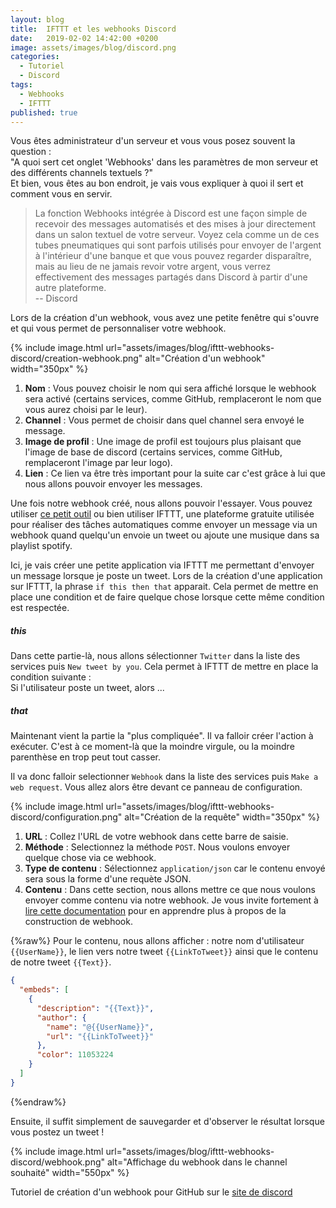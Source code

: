 ```yaml
---
layout: blog
title:  IFTTT et les webhooks Discord
date:   2019-02-02 14:42:00 +0200
image: assets/images/blog/discord.png
categories:
  - Tutoriel
  - Discord
tags:
  - Webhooks
  - IFTTT
published: true
---
```


Vous êtes administrateur d'un serveur et vous vous posez souvent la question :<br>
"A quoi sert cet onglet 'Webhooks' dans les paramètres de mon serveur et des différents channels textuels ?"<br>
Et bien, vous êtes au bon endroit, je vais vous expliquer à quoi il sert et comment vous en servir.

> La fonction Webhooks intégrée à Discord est une façon simple de recevoir des messages automatisés et des mises à jour directement dans un salon textuel de votre serveur. Voyez cela comme un de ces tubes pneumatiques qui sont parfois utilisés pour envoyer de l'argent à l'intérieur d'une banque et que vous pouvez regarder disparaître, mais au lieu de ne jamais revoir votre argent, vous verrez effectivement des messages partagés dans Discord à partir d'une autre plateforme.<br>
> -- Discord

Lors de la création d'un webhook, vous avez une petite fenêtre qui s'ouvre et qui vous permet de personnaliser votre webhook.

{% include image.html url="assets/images/blog/ifttt-webhooks-discord/creation-webhook.png" alt="Création d'un webhook" width="350px" %}

1. **Nom** : Vous pouvez choisir le nom qui sera affiché lorsque le webhook sera activé (certains services, comme GitHub, remplaceront le nom que vous aurez choisi par le leur).
2. **Channel** : Vous permet de choisir dans quel channel sera envoyé le message.
3. **Image de profil** : Une image de profil est toujours plus plaisant que l'image de base de discord (certains services, comme GitHub, remplaceront l'image par leur logo).
4. **Lien** : Ce lien va être très important pour la suite car c'est grâce à lui que nous allons pouvoir envoyer les messages.

Une fois notre webhook créé, nous allons pouvoir l'essayer. Vous pouvez utiliser [ce petit outil](https://discord.club/tools/embed-generator) ou bien utiliser IFTTT, une plateforme gratuite utilisée pour réaliser des tâches automatiques comme envoyer un message via un webhook quand quelqu'un envoie un tweet ou ajoute une musique dans sa playlist spotify.

Ici, je vais créer une petite application via IFTTT me permettant d'envoyer un message lorsque je poste un tweet.
Lors de la création d'une application sur IFTTT, la phrase `if this then that` apparait. Cela permet de mettre en place une condition et de faire quelque chose lorsque cette même condition est respectée.

##### this
Dans cette partie-là, nous allons sélectionner `Twitter` dans la liste des services puis `New tweet by you`. Cela permet à IFTTT de mettre en place la condition suivante :<br>
Si l'utilisateur poste un tweet, alors ...

##### that
Maintenant vient la partie la "plus compliquée". Il va falloir créer l'action à exécuter. C'est à ce moment-là que la moindre virgule, ou la moindre parenthèse en trop peut tout casser.

Il va donc falloir selectionner `Webhook` dans la liste des services puis `Make a web request`. Vous allez alors être devant ce panneau de configuration.

{% include image.html url="assets/images/blog/ifttt-webhooks-discord/configuration.png" alt="Création de la requête" width="350px" %}

1. **URL** : Collez l'URL de votre webhook dans cette barre de saisie.
2. **Méthode** : Selectionnez la méthode `POST`. Nous voulons envoyer quelque chose via ce webhook.
3. **Type de contenu** : Sélectionnez `application/json` car le contenu envoyé sera sous la forme d'une requète JSON.
4. **Contenu** : Dans cette section, nous allons mettre ce que nous voulons envoyer comme contenu via notre webhook. Je vous invite fortement à [lire cette documentation]((https://birdie0.github.io/discord-webhooks-guide/)) pour en apprendre plus à propos de la construction de webhook.

{%raw%}
Pour le contenu, nous allons afficher : notre nom d'utilisateur `{{UserName}}`, le lien vers notre tweet `{{LinkToTweet}}` ainsi que le contenu de notre tweet `{{Text}}`.

```json
{
  "embeds": [
    {
      "description": "{{Text}}",
      "author": {
        "name": "@{{UserName}}",
        "url": "{{LinkToTweet}}"
      },
      "color": 11053224
    }
  ]
}
```
{%endraw%}

Ensuite, il suffit simplement de sauvegarder et d'observer le résultat lorsque vous postez un tweet !

{% include image.html url="assets/images/blog/ifttt-webhooks-discord/webhook.png" alt="Affichage du webhook dans le channel souhaité" width="550px" %}


Tutoriel de création d'un webhook pour GitHub sur le [site de discord](https://support.discordapp.com/hc/fr/articles/228383668-Utiliser-les-Webhooks)
